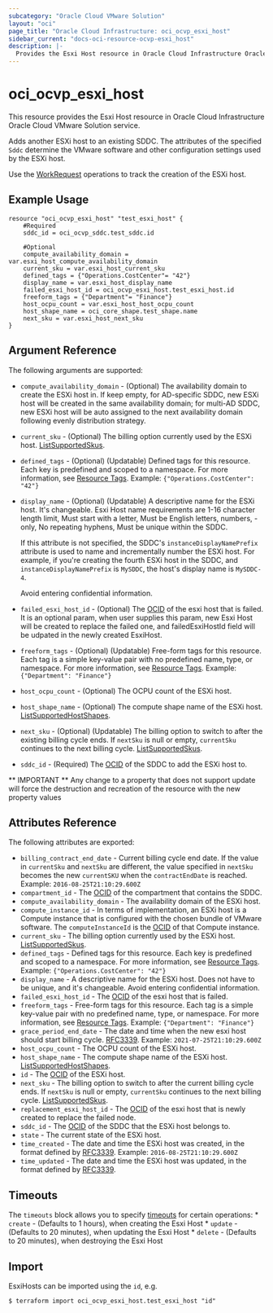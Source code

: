 ```yaml
---
subcategory: "Oracle Cloud VMware Solution"
layout: "oci"
page_title: "Oracle Cloud Infrastructure: oci_ocvp_esxi_host"
sidebar_current: "docs-oci-resource-ocvp-esxi_host"
description: |-
  Provides the Esxi Host resource in Oracle Cloud Infrastructure Oracle Cloud VMware Solution service
---
```


# oci_ocvp_esxi_host
This resource provides the Esxi Host resource in Oracle Cloud Infrastructure Oracle Cloud VMware Solution service.

Adds another ESXi host to an existing SDDC. The attributes of the specified
`Sddc` determine the VMware software and other configuration settings used
by the ESXi host.

Use the [WorkRequest](https://docs.cloud.oracle.com/iaas/api/#/en/vmware/20200501/WorkRequest/) operations to track the
creation of the ESXi host.


## Example Usage

```hcl
resource "oci_ocvp_esxi_host" "test_esxi_host" {
	#Required
	sddc_id = oci_ocvp_sddc.test_sddc.id

	#Optional
	compute_availability_domain = var.esxi_host_compute_availability_domain
	current_sku = var.esxi_host_current_sku
	defined_tags = {"Operations.CostCenter"= "42"}
	display_name = var.esxi_host_display_name
	failed_esxi_host_id = oci_ocvp_esxi_host.test_esxi_host.id
	freeform_tags = {"Department"= "Finance"}
	host_ocpu_count = var.esxi_host_host_ocpu_count
	host_shape_name = oci_core_shape.test_shape.name
	next_sku = var.esxi_host_next_sku
}
```

## Argument Reference

The following arguments are supported:

* `compute_availability_domain` - (Optional) The availability domain to create the ESXi host in. If keep empty, for AD-specific SDDC, new ESXi host will be created in the same availability domain; for multi-AD SDDC, new ESXi host will be auto assigned to the next availability domain following evenly distribution strategy.
* `current_sku` - (Optional) The billing option currently used by the ESXi host. [ListSupportedSkus](https://docs.cloud.oracle.com/iaas/api/#/en/vmware/20200501/SupportedSkuSummary/ListSupportedSkus).
* `defined_tags` - (Optional) (Updatable) Defined tags for this resource. Each key is predefined and scoped to a namespace. For more information, see [Resource Tags](https://docs.cloud.oracle.com/iaas/Content/General/Concepts/resourcetags.htm).  Example: `{"Operations.CostCenter": "42"}`
* `display_name` - (Optional) (Updatable) A descriptive name for the ESXi host. It's changeable. Esxi Host name requirements are 1-16 character length limit, Must start with a letter, Must be English letters, numbers, - only, No repeating hyphens, Must be unique within the SDDC.

    If this attribute is not specified, the SDDC's `instanceDisplayNamePrefix` attribute is used to name and incrementally number the ESXi host. For example, if you're creating the fourth ESXi host in the SDDC, and `instanceDisplayNamePrefix` is `MySDDC`, the host's display name is `MySDDC-4`.

    Avoid entering confidential information.
* `failed_esxi_host_id` - (Optional) The [OCID](https://docs.cloud.oracle.com/iaas/Content/General/Concepts/identifiers.htm) of the esxi host that is failed. It is an optional param, when user supplies this param, new Esxi Host will be created to replace the failed one, and failedEsxiHostId field will be udpated in the newly created EsxiHost.
* `freeform_tags` - (Optional) (Updatable) Free-form tags for this resource. Each tag is a simple key-value pair with no predefined name, type, or namespace. For more information, see [Resource Tags](https://docs.cloud.oracle.com/iaas/Content/General/Concepts/resourcetags.htm).  Example: `{"Department": "Finance"}`
* `host_ocpu_count` - (Optional) The OCPU count of the ESXi host.
* `host_shape_name` - (Optional) The compute shape name of the ESXi host. [ListSupportedHostShapes](https://docs.cloud.oracle.com/iaas/api/#/en/vmware/20200501/SupportedHostShapes/ListSupportedHostShapes).
* `next_sku` - (Optional) (Updatable) The billing option to switch to after the existing billing cycle ends. If `nextSku` is null or empty, `currentSku` continues to the next billing cycle. [ListSupportedSkus](https://docs.cloud.oracle.com/iaas/api/#/en/vmware/20200501/SupportedSkuSummary/ListSupportedSkus).
* `sddc_id` - (Required) The [OCID](https://docs.cloud.oracle.com/iaas/Content/General/Concepts/identifiers.htm) of the SDDC to add the ESXi host to.



** IMPORTANT **
Any change to a property that does not support update will force the destruction and recreation of the resource with the new property values

## Attributes Reference

The following attributes are exported:

* `billing_contract_end_date` - Current billing cycle end date. If the value in `currentSku` and `nextSku` are different, the value specified in `nextSku` becomes the new `currentSKU` when the `contractEndDate` is reached. Example: `2016-08-25T21:10:29.600Z`
* `compartment_id` - The [OCID](https://docs.cloud.oracle.com/iaas/Content/General/Concepts/identifiers.htm) of the compartment that contains the SDDC.
* `compute_availability_domain` - The availability domain of the ESXi host.
* `compute_instance_id` - In terms of implementation, an ESXi host is a Compute instance that is configured with the chosen bundle of VMware software. The `computeInstanceId` is the [OCID](https://docs.cloud.oracle.com/iaas/Content/General/Concepts/identifiers.htm) of that Compute instance.
* `current_sku` - The billing option currently used by the ESXi host. [ListSupportedSkus](https://docs.cloud.oracle.com/iaas/api/#/en/vmware/20200501/SupportedSkuSummary/ListSupportedSkus).
* `defined_tags` - Defined tags for this resource. Each key is predefined and scoped to a namespace. For more information, see [Resource Tags](https://docs.cloud.oracle.com/iaas/Content/General/Concepts/resourcetags.htm).  Example: `{"Operations.CostCenter": "42"}`
* `display_name` - A descriptive name for the ESXi host. Does not have to be unique, and it's changeable. Avoid entering confidential information.
* `failed_esxi_host_id` - The [OCID](https://docs.cloud.oracle.com/iaas/Content/General/Concepts/identifiers.htm) of the esxi host that is failed.
* `freeform_tags` - Free-form tags for this resource. Each tag is a simple key-value pair with no predefined name, type, or namespace. For more information, see [Resource Tags](https://docs.cloud.oracle.com/iaas/Content/General/Concepts/resourcetags.htm).  Example: `{"Department": "Finance"}`
* `grace_period_end_date` - The date and time when the new esxi host should start billing cycle. [RFC3339](https://tools.ietf.org/html/rfc3339). Example: `2021-07-25T21:10:29.600Z` 
* `host_ocpu_count` - The OCPU count of the ESXi host.
* `host_shape_name` - The compute shape name of the ESXi host. [ListSupportedHostShapes](https://docs.cloud.oracle.com/iaas/api/#/en/vmware/20200501/SupportedHostShapes/ListSupportedHostShapes).
* `id` - The [OCID](https://docs.cloud.oracle.com/iaas/Content/General/Concepts/identifiers.htm) of the ESXi host.
* `next_sku` - The billing option to switch to after the current billing cycle ends. If `nextSku` is null or empty, `currentSku` continues to the next billing cycle. [ListSupportedSkus](https://docs.cloud.oracle.com/iaas/api/#/en/vmware/20200501/SupportedSkuSummary/ListSupportedSkus).
* `replacement_esxi_host_id` - The [OCID](https://docs.cloud.oracle.com/iaas/Content/General/Concepts/identifiers.htm) of the esxi host that is newly created to replace the failed node.
* `sddc_id` - The [OCID](https://docs.cloud.oracle.com/iaas/Content/General/Concepts/identifiers.htm) of the SDDC that the ESXi host belongs to.
* `state` - The current state of the ESXi host.
* `time_created` - The date and time the ESXi host was created, in the format defined by [RFC3339](https://tools.ietf.org/html/rfc3339).  Example: `2016-08-25T21:10:29.600Z`
* `time_updated` - The date and time the ESXi host was updated, in the format defined by [RFC3339](https://tools.ietf.org/html/rfc3339).

## Timeouts

The `timeouts` block allows you to specify [timeouts](https://registry.terraform.io/providers/hashicorp/oci/latest/docs/guides/changing_timeouts) for certain operations:
	* `create` - (Defaults to 1 hours), when creating the Esxi Host
	* `update` - (Defaults to 20 minutes), when updating the Esxi Host
	* `delete` - (Defaults to 20 minutes), when destroying the Esxi Host


## Import

EsxiHosts can be imported using the `id`, e.g.

```
$ terraform import oci_ocvp_esxi_host.test_esxi_host "id"
```
